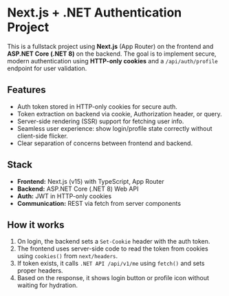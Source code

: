# Next.js + .NET Authentication Project

This is a fullstack project using **Next.js** (App Router) on the frontend and **ASP.NET Core (.NET 8)** on the backend. The goal is to implement secure, modern authentication using **HTTP-only cookies** and a `/api/auth/profile` endpoint for user validation.

## Features

- Auth token stored in HTTP-only cookies for secure auth.
- Token extraction on backend via cookie, Authorization header, or query.
- Server-side rendering (SSR) support for fetching user info.
- Seamless user experience: show login/profile state correctly without client-side flicker.
- Clear separation of concerns between frontend and backend.

## Stack

- **Frontend:** Next.js (v15) with TypeScript, App Router
- **Backend:** ASP.NET Core (.NET 8) Web API
- **Auth:** JWT in HTTP-only cookies
- **Communication:** REST via fetch from server components

## How it works

1. On login, the backend sets a `Set-Cookie` header with the auth token.
2. The frontend uses server-side code to read the token from cookies using `cookies()` from `next/headers`.
3. If token exists, it calls `.NET API /api/v1/me` using `fetch()` and sets proper headers.
4. Based on the response, it shows login button or profile icon without waiting for hydration.

